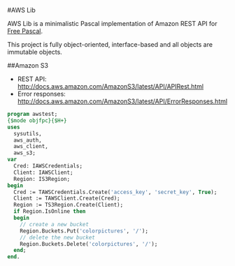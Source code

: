 #AWS Lib

AWS Lib is a minimalistic Pascal implementation of Amazon REST API for [Free Pascal](http://freepascal.org/).

This project is fully object-oriented, interface-based and all objects are immutable objects.

##Amazon S3
* REST API: http://docs.aws.amazon.com/AmazonS3/latest/API/APIRest.html
* Error responses: http://docs.aws.amazon.com/AmazonS3/latest/API/ErrorResponses.html

``` pascal
program awstest;
{$mode objfpc}{$H+}
uses
  sysutils,
  aws_auth,
  aws_client,  
  aws_s3;
var
  Cred: IAWSCredentials;
  Client: IAWSClient;
  Region: IS3Region;
begin
  Cred := TAWSCredentials.Create('access_key', 'secret_key', True);
  Client := TAWSClient.Create(Cred);
  Region := TS3Region.Create(Client);
  if Region.IsOnline then
  begin
    // create a new bucket
    Region.Buckets.Put('colorpictures', '/');
    // delete the new bucket
    Region.Buckets.Delete('colorpictures', '/');
  end;
end.  
```
